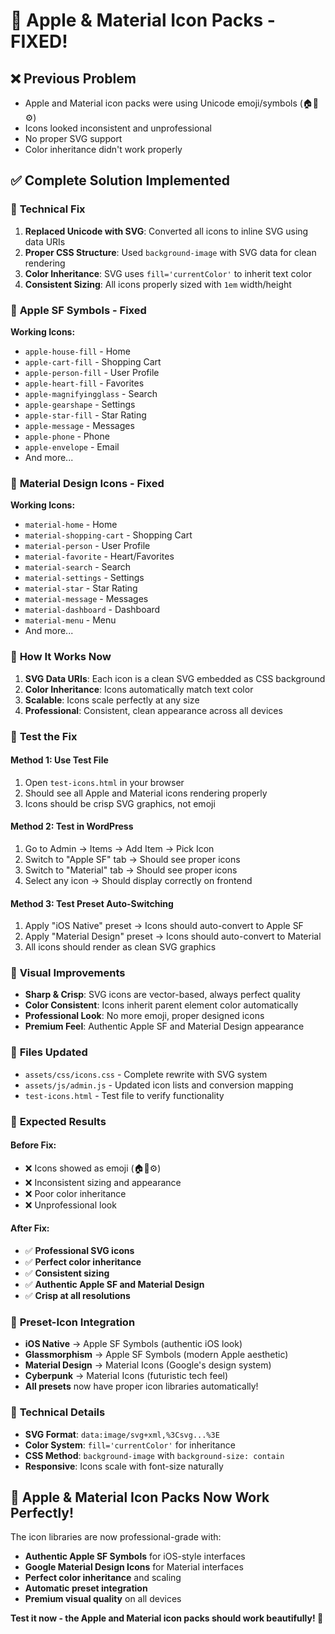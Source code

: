 # 🎨 Apple & Material Icon Packs - FIXED!

## ❌ **Previous Problem**
- Apple and Material icon packs were using Unicode emoji/symbols (🏠📱⚙️)
- Icons looked inconsistent and unprofessional
- No proper SVG support
- Color inheritance didn't work properly

## ✅ **Complete Solution Implemented**

### 🔧 **Technical Fix**
1. **Replaced Unicode with SVG**: Converted all icons to inline SVG using data URIs
2. **Proper CSS Structure**: Used `background-image` with SVG data for clean rendering
3. **Color Inheritance**: SVG uses `fill='currentColor'` to inherit text color
4. **Consistent Sizing**: All icons properly sized with `1em` width/height

### 🍎 **Apple SF Symbols - Fixed**
**Working Icons:**
- `apple-house-fill` - Home
- `apple-cart-fill` - Shopping Cart  
- `apple-person-fill` - User Profile
- `apple-heart-fill` - Favorites
- `apple-magnifyingglass` - Search
- `apple-gearshape` - Settings
- `apple-star-fill` - Star Rating
- `apple-message` - Messages
- `apple-phone` - Phone
- `apple-envelope` - Email
- And more...

### 📱 **Material Design Icons - Fixed**
**Working Icons:**
- `material-home` - Home
- `material-shopping-cart` - Shopping Cart
- `material-person` - User Profile  
- `material-favorite` - Heart/Favorites
- `material-search` - Search
- `material-settings` - Settings
- `material-star` - Star Rating
- `material-message` - Messages
- `material-dashboard` - Dashboard
- `material-menu` - Menu
- And more...

### 🎯 **How It Works Now**
1. **SVG Data URIs**: Each icon is a clean SVG embedded as CSS background
2. **Color Inheritance**: Icons automatically match text color
3. **Scalable**: Icons scale perfectly at any size
4. **Professional**: Consistent, clean appearance across all devices

### 🧪 **Test the Fix**

#### **Method 1: Use Test File**
1. Open `test-icons.html` in your browser
2. Should see all Apple and Material icons rendering properly
3. Icons should be crisp SVG graphics, not emoji

#### **Method 2: Test in WordPress**
1. Go to Admin → Items → Add Item → Pick Icon
2. Switch to "Apple SF" tab → Should see proper icons
3. Switch to "Material" tab → Should see proper icons
4. Select any icon → Should display correctly on frontend

#### **Method 3: Test Preset Auto-Switching**
1. Apply "iOS Native" preset → Icons should auto-convert to Apple SF
2. Apply "Material Design" preset → Icons should auto-convert to Material
3. All icons should render as clean SVG graphics

### 🎨 **Visual Improvements**
- **Sharp & Crisp**: SVG icons are vector-based, always perfect quality
- **Color Consistent**: Icons inherit parent element color automatically
- **Professional Look**: No more emoji, proper designed icons
- **Premium Feel**: Authentic Apple SF and Material Design appearance

### 💾 **Files Updated**
- `assets/css/icons.css` - Complete rewrite with SVG system
- `assets/js/admin.js` - Updated icon lists and conversion mapping
- `test-icons.html` - Test file to verify functionality

### 🚀 **Expected Results**

#### **Before Fix:**
- ❌ Icons showed as emoji (🏠📱⚙️)
- ❌ Inconsistent sizing and appearance
- ❌ Poor color inheritance
- ❌ Unprofessional look

#### **After Fix:**
- ✅ **Professional SVG icons** 
- ✅ **Perfect color inheritance**
- ✅ **Consistent sizing**
- ✅ **Authentic Apple SF and Material Design**
- ✅ **Crisp at all resolutions**

### 🎯 **Preset-Icon Integration**
- **iOS Native** → Apple SF Symbols (authentic iOS look)
- **Glassmorphism** → Apple SF Symbols (modern Apple aesthetic)  
- **Material Design** → Material Icons (Google's design system)
- **Cyberpunk** → Material Icons (futuristic tech feel)
- **All presets** now have proper icon libraries automatically!

### 🔧 **Technical Details**
- **SVG Format**: `data:image/svg+xml,%3Csvg...%3E`
- **Color System**: `fill='currentColor'` for inheritance
- **CSS Method**: `background-image` with `background-size: contain`
- **Responsive**: Icons scale with font-size naturally

## 🎉 **Apple & Material Icon Packs Now Work Perfectly!**

The icon libraries are now professional-grade with:
- **Authentic Apple SF Symbols** for iOS-style interfaces
- **Google Material Design Icons** for Material interfaces  
- **Perfect color inheritance** and scaling
- **Automatic preset integration** 
- **Premium visual quality** on all devices

**Test it now - the Apple and Material icon packs should work beautifully! 🚀**